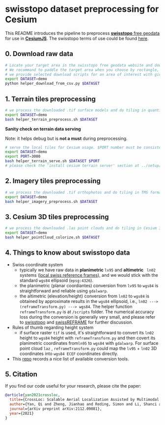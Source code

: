 # swisstopo dataset preprocessing for Cesium

This README introduces the pipeline to preprocess [**swisstopo** free geodata](https://shop.swisstopo.admin.ch/en/products/free_geodata) for use in [**CesiumJS**](https://cesium.com/platform/cesiumjs/). The swisstopo terms of use could be found [here](https://www.swisstopo.admin.ch/en/home/meta/conditions/geodata/ogd.html).


## 0. Download raw data
```bash
# Locate your target area in the swisstopo free geodata website and download the csv file from the webpage to data_preprocess folder
# We recommand to paddle the target area when you choose by rectangle, e.g. if you are interested in a 3*3 area then choose 5*5 blocks centered on it.
# we provide selected download scripts for an area of interest with given csv file
export DATASET=demo
python helper_download_from_csv.py $DATASET
```

## 1. Terrain tiles preprocessing

```bash
# we process the downloaded .tif surface models and do tiling in quantized-mesh format
export DATASET=demo
bash helper_terrain_preprocess.sh $DATASET
```

**Sanity check on terrain data serving**

Note: it helps debug but is **not a must** during preprocessing.

```bash
# serve the local tiles for Cesium usage. $PORT number must be consistent with Cesium app.js
export DATASET=demo
export PORT=3000
bash helper_terrain_serve.sh $DATASET $PORT
# please check the 'install cesium terrain server' section at ../setup/install.sh in case of error
```

## 2. Imagery tiles preprocessing

```bash
# we process the downloaded .tif orthophotos and do tiling in TMS format
export DATASET=demo
bash helper_imagery_preprocess.sh $DATASET
```

## 3. Cesium 3D tiles preprocessing

```bash
# we process the downloaded .las point clouds and do tiling in Cesium 3D tiles format
export DATASET=demo
bash helper_pointCloud_colorize.sh $DATASET
```

## 4. Things to know about swisstopo data

* Swiss coordinate system
  * typically we have raw data in **planimetric** `lv95` and **altimetric** ` ln02` systems ([local swiss reference frames](https://www.swisstopo.admin.ch/en/knowledge-facts/surveying-geodesy/reference-frames/local.html)), and we would stick with the standard `wgs84` ellipsoid (`epsg:4326`).
  * the planimetric (planar coordiantes) conversion from `lv95` to `wgs84` is straightforward and reliable using `gdalwarp`.
  * the altimetric (elevation/height) conversion from `ln02` to `wgs84` is obtained by approximate results in the `wgs84` ellipsoid, i.e., `ln02 ---> (reframeTransform.py) ---> wgs84`. The helper function `reframeTransform.py` is at `/scripts` folder. The numerical accuracy loss during the conversion is generally very small, and please refer to [swisstopo](https://www.swisstopo.admin.ch/content/swisstopo-internet/en/online/calculation-services/_jcr_content/contentPar/tabs/items/documents_publicatio/tabPar/downloadlist/downloadItems/20_1467104436749.download/refsys_e.pdf) and [swissREFRAME](https://github.com/hofmann-tobias/swissREFRAME) for further discussion.
* Rules of thumb regarding height system
  * if surface raster `tif` is used, it's straightforward to convert its `ln02` height to `wgs84` height with `reframeTransform.py` and then covert its planimetric coordinates from`ln95` to `wgs84`  with `gdalwarp`. For surface point cloud `laz` , `reframeTransform.py` could map the `lv95` + `ln02` 3D coordinates into `wgs84 ECEF`  coordinates directly.
* This [repo](https://github.com/bertt/awesome-quantized-mesh-tiles) records a nice list of available conversion tools.

## 5. Citation

If you find our code useful for your research, please cite the paper:

````bibtex
@article{yan2021crossloc,
  title={CrossLoc: Scalable Aerial Localization Assisted by Multimodal Synthetic Data},
  author={Yan, Qi and Zheng, Jianhao and Reding, Simon and Li, Shanci and Doytchinov, Iordan},
  journal={arXiv preprint arXiv:2112.09081},
  year={2021}
}
````

